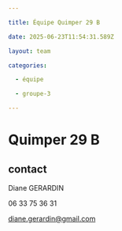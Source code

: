 ```yaml
---

title: Équipe Quimper 29 B

date: 2025-06-23T11:54:31.589Z

layout: team

categories:

  - équipe

  - groupe-3

---
```


# Quimper 29 B



## contact 

Diane GERARDIN

06 33 75 36 31

diane.gerardin@gmail.com


